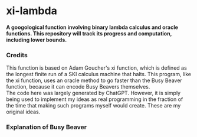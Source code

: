 # xi-lambda
<b>A googological function involving binary lambda calculus and oracle functions. This repository will track its progress and computation, including lower bounds.</b>
<h3>Credits</h3>
This function is based on Adam Goucher's xi function, which is defined as the longest finite run of a SKI calculus machine that halts. This program, like the xi function, uses an oracle method to go faster than the Busy Beaver function, because it can encode Busy Beavers themselves.
<br>
The code here was largely generated by ChatGPT. However, it is simply being used to implement my ideas as real programming in the fraction of the time that making such programs myself would create. These are my original ideas.
<h3>Explanation of Busy Beaver</h3>
